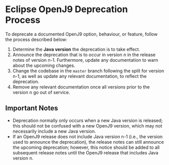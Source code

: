 <!--
Copyright IBM Corp. and others 2022

This program and the accompanying materials are made available under
the terms of the Eclipse Public License 2.0 which accompanies this
distribution and is available at https://www.eclipse.org/legal/epl-2.0/
or the Apache License, Version 2.0 which accompanies this distribution and
is available at https://www.apache.org/licenses/LICENSE-2.0.

This Source Code may also be made available under the following
Secondary Licenses when the conditions for such availability set
forth in the Eclipse Public License, v. 2.0 are satisfied: GNU
General Public License, version 2 with the GNU Classpath
Exception [1] and GNU General Public License, version 2 with the
OpenJDK Assembly Exception [2].

[1] https://www.gnu.org/software/classpath/license.html
[2] https://openjdk.org/legal/assembly-exception.html

SPDX-License-Identifier: EPL-2.0 OR Apache-2.0 OR GPL-2.0 WITH Classpath-exception-2.0 OR LicenseRef-GPL-2.0 WITH Assembly-exception
-->

# Eclipse OpenJ9 Deprecation Process

To deprecate a documented OpenJ9 option, behaviour, or feature, follow
the process described below:

1. Determine the **Java version** the deprecation is to take effect.
2. Announce the deprecation that is to occur in version n in the
release notes of version n-1. Furthermore, update any documentation
to warn about the upcoming changes.
3. Change the codebase in the `master` branch following the split for
version n-1, as well as update any relevant documentation,
to reflect the deprecation.
4. Remove any relevant documentation once all versions prior to the
version n go out of service.

## Important Notes

* Deprecation normally only occurs when a new Java version is released; this
should not be confused with a new OpenJ9 version, which may not
necessarily include a new Java version.
* If an OpenJ9 release does not include Java version n-1 (i.e., the version
used to announce the deprecation), the release notes can still announce the
upcoming deprecation; however, this notice should be added to all subsequent
release notes until the OpenJ9 release that includes Java version n.
